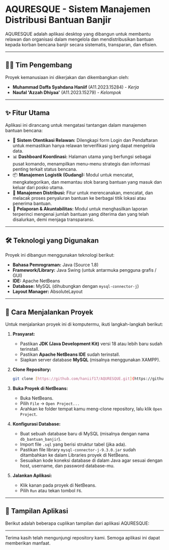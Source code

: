 # AQURESQUE - Sistem Manajemen Distribusi Bantuan Banjir


AQURESQUE adalah aplikasi desktop yang dibangun untuk membantu relawan dan organisasi dalam mengelola dan mendistribusikan bantuan kepada korban bencana banjir secara sistematis, transparan, dan efisien.

---

## 👨‍💻 Tim Pengembang

Proyek kemanusiaan ini dikerjakan dan dikembangkan oleh:

* **Muhammad Daffa Syahdana Haniif** (A11.2023.15284) - *Kerja*
* **Naufal 'Azzah Dhiyaa'** (A11.2023.15279) - *Kelompok*
---

## ✨ Fitur Utama

Aplikasi ini dirancang untuk mengatasi tantangan dalam manajemen bantuan bencana:

* 🔐 **Sistem Otentikasi Relawan:** Dilengkapi form Login dan Pendaftaran untuk memastikan hanya relawan terverifikasi yang dapat mengelola data.
* 📊 **Dashboard Koordinasi:** Halaman utama yang berfungsi sebagai pusat komando, menampilkan menu-menu strategis dan informasi penting terkait status bencana.
* 📦 **Manajemen Logistik (Gudang):** Modul untuk mencatat, mengkategorikan, dan memantau stok barang bantuan yang masuk dan keluar dari posko utama.
* 🚚 **Manajemen Distribusi:** Fitur untuk merencanakan, mencatat, dan melacak proses penyaluran bantuan ke berbagai titik lokasi atau penerima bantuan.
* 📄 **Pelaporan & Akuntabilitas:** Modul untuk menghasilkan laporan terperinci mengenai jumlah bantuan yang diterima dan yang telah disalurkan, demi menjaga transparansi.

---

## 🛠️ Teknologi yang Digunakan

Proyek ini dibangun menggunakan teknologi berikut:

* **Bahasa Pemrograman:** Java (Source 1.8)
* **Framework/Library:** Java Swing (untuk antarmuka pengguna grafis / GUI)
* **IDE:** Apache NetBeans
* **Database:** MySQL (dihubungkan dengan `mysql-connector-j`)
* **Layout Manager:** AbsoluteLayout

---

## 🚀 Cara Menjalankan Proyek

Untuk menjalankan proyek ini di komputermu, ikuti langkah-langkah berikut:

1.  **Prasyarat:**
    * Pastikan **JDK (Java Development Kit)** versi 18 atau lebih baru sudah terinstall.
    * Pastikan **Apache NetBeans IDE** sudah terinstall.
    * Siapkan server database **MySQL** (misalnya menggunakan XAMPP).

2.  **Clone Repository:**
    ```bash
    git clone [https://github.com/haniif17/AQURESQUE.git](https://github.com/haniif17/AQURESQUE.git)
    ```

3.  **Buka Proyek di NetBeans:**
    * Buka NetBeans.
    * Pilih `File` -> `Open Project...`
    * Arahkan ke folder tempat kamu meng-clone repository, lalu klik `Open Project`.

4.  **Konfigurasi Database:**
    * Buat sebuah database baru di MySQL (misalnya dengan nama `db_bantuan_banjir`).
    * Import file `.sql` yang berisi struktur tabel (jika ada).
    * Pastikan file library `mysql-connector-j-9.3.0.jar` sudah ditambahkan ke dalam Libraries proyek di NetBeans.
    * Sesuaikan kode koneksi database di dalam Java agar sesuai dengan host, username, dan password database-mu.

5.  **Jalankan Aplikasi:**
    * Klik kanan pada proyek di NetBeans.
    * Pilih `Run` atau tekan tombol `F6`.

---

## 📸 Tampilan Aplikasi

Berikut adalah beberapa cuplikan tampilan dari aplikasi AQURESQUE:

---

Terima kasih telah mengunjungi repository kami. Semoga aplikasi ini dapat memberikan manfaat.
